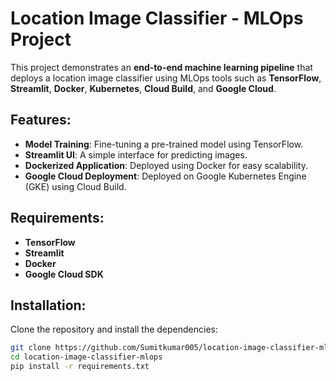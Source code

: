 # Location Image Classifier - MLOps Project

This project demonstrates an **end-to-end machine learning pipeline** that deploys a location image classifier using MLOps tools such as **TensorFlow**, **Streamlit**, **Docker**, **Kubernetes**, **Cloud Build**, and **Google Cloud**.

## Features:
- **Model Training**: Fine-tuning a pre-trained model using TensorFlow.
- **Streamlit UI**: A simple interface for predicting images.
- **Dockerized Application**: Deployed using Docker for easy scalability.
- **Google Cloud Deployment**: Deployed on Google Kubernetes Engine (GKE) using Cloud Build.

## Requirements:
- **TensorFlow**
- **Streamlit**
- **Docker**
- **Google Cloud SDK**

## Installation:
Clone the repository and install the dependencies:

```bash
git clone https://github.com/Sumitkumar005/location-image-classifier-mlops.git
cd location-image-classifier-mlops
pip install -r requirements.txt
